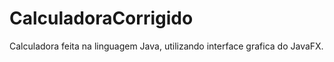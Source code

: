 # CalculadoraCorrigido
Calculadora feita na linguagem Java, utilizando interface grafica do JavaFX. 
